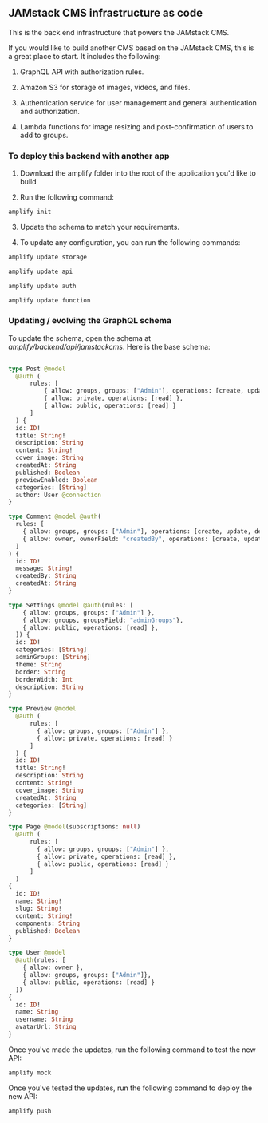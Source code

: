 ## JAMstack CMS infrastructure as code

This is the back end infrastructure that powers the JAMstack CMS.

If you would like to build another CMS based on the JAMstack CMS, this is a great place to start. It includes the following:

1. GraphQL API with authorization rules.

2. Amazon S3 for storage of images, videos, and files.

3. Authentication service for user management and general authentication and authorization.

4. Lambda functions for image resizing and post-confirmation of users to add to groups.

### To deploy this backend with another app

1. Download the amplify folder into the root of the application you'd like to build

2. Run the following command:

```sh
amplify init
```

3. Update the schema to match your requirements.

4. To update any configuration, you can run the following commands:

```sh
amplify update storage

amplify update api

amplify update auth

amplify update function
```

### Updating / evolving the GraphQL schema

To update the schema, open the schema at *amplify/backend/api/jamstackcms*. Here is the base schema:

```graphql
  
type Post @model
  @auth (
      rules: [
          { allow: groups, groups: ["Admin"], operations: [create, update, delete] },
          { allow: private, operations: [read] },
          { allow: public, operations: [read] }
      ]
  ) {
  id: ID!
  title: String!
  description: String
  content: String!
  cover_image: String
  createdAt: String
  published: Boolean
  previewEnabled: Boolean
  categories: [String]
  author: User @connection
}

type Comment @model @auth(
  rules: [
    { allow: groups, groups: ["Admin"], operations: [create, update, delete] },
    { allow: owner, ownerField: "createdBy", operations: [create, update, delete] }
  ]
) {
  id: ID!
  message: String!
  createdBy: String
  createdAt: String
}

type Settings @model @auth(rules: [
    { allow: groups, groups: ["Admin"] },
    { allow: groups, groupsField: "adminGroups"},
    { allow: public, operations: [read] },
  ]) {
  id: ID!  
  categories: [String]
  adminGroups: [String]
  theme: String
  border: String
  borderWidth: Int
  description: String
}

type Preview @model
  @auth (
      rules: [
        { allow: groups, groups: ["Admin"] },
        { allow: private, operations: [read] }
      ]
  ) {
  id: ID!
  title: String!
  description: String
  content: String!
  cover_image: String
  createdAt: String
  categories: [String]
}

type Page @model(subscriptions: null)
  @auth (
      rules: [
        { allow: groups, groups: ["Admin"] },
        { allow: private, operations: [read] },
        { allow: public, operations: [read] }
      ]
  )
{
  id: ID!
  name: String!
  slug: String!
  content: String!
  components: String
  published: Boolean
}

type User @model
  @auth(rules: [
    { allow: owner },
    { allow: groups, groups: ["Admin"]},
    { allow: public, operations: [read] }
  ])
{
  id: ID!
  name: String
  username: String
  avatarUrl: String
}
```

Once you've made the updates, run the following command to test the new API:

```sh
amplify mock
```

Once you've tested the updates, run the following command to deploy the new API:

```sh
amplify push
```